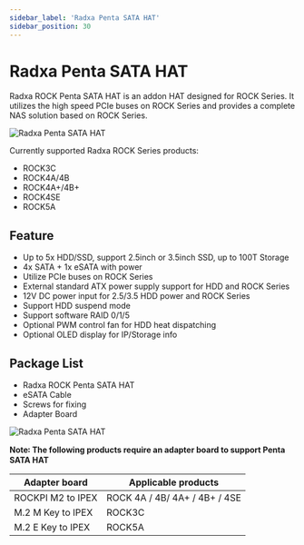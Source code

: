 ```yaml
---
sidebar_label: 'Radxa Penta SATA HAT'
sidebar_position: 30
---
```


# Radxa Penta SATA HAT

Radxa ROCK Penta SATA HAT is an addon HAT designed for ROCK Series. It utilizes the high speed PCIe buses on ROCK Series and provides a complete NAS solution based on ROCK Series.

![Radxa Penta SATA HAT](/img/accessories/penta-sata-hat-1.webp)

Currently supported Radxa ROCK Series products:
- ROCK3C
- ROCK4A/4B
- ROCK4A+/4B+
- ROCK4SE
- ROCK5A

## Feature
- Up to 5x HDD/SSD, support 2.5inch or 3.5inch SSD, up to 100T Storage
- 4x SATA + 1x eSATA with power
- Utilize PCIe buses on ROCK Series
- External standard ATX power supply support for HDD and ROCK Series
- 12V DC power input for 2.5/3.5 HDD power and ROCK Series
- Support HDD suspend mode
- Support software RAID 0/1/5
- Optional PWM control fan for HDD heat dispatching
- Optional OLED display for IP/Storage info

## Package List

- Radxa ROCK Penta SATA HAT
- eSATA Cable
- Screws for fixing
- Adapter Board

![Radxa Penta SATA HAT](/img/accessories/penta-sata-hat-01.webp)

**Note꞉ The following products require an adapter board to support Penta SATA HAT**  

| Adapter board     | Applicable products           |
| ----------------- | -------------------           |
| ROCKPI M2 to IPEX | ROCK 4A / 4B/ 4A+ / 4B+ / 4SE |
| M.2 M Key to IPEX |       ROCK3C                  |
| M.2 E Key to IPEX |       ROCK5A                  |
